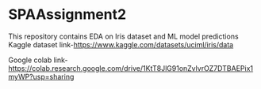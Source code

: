 # SPAAssignment2
This repository contains EDA on Iris dataset and ML model predictions
Kaggle dataset link-https://www.kaggle.com/datasets/uciml/iris/data

Google colab link-https://colab.research.google.com/drive/1KtT8JlG91onZvlvrOZ7DTBAEPix1myWP?usp=sharing
